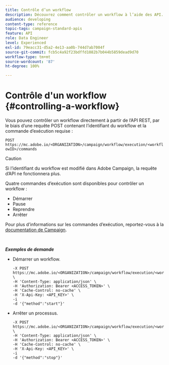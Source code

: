 ```yaml
---
title: Contrôle d’un workflow
description: Découvrez comment contrôler un workflow à l’aide des API.
audience: developing
content-type: reference
topic-tags: campaign-standard-apis
feature: API
role: Data Engineer
level: Experienced
exl-id: 79eacc31-d5a2-4e13-aa0b-744d7ab7004f
source-git-commit: fcb5c4a92f23bdffd1082b7b044b5859dead9d70
workflow-type: tm+mt
source-wordcount: '87'
ht-degree: 100%

---
```


# Contrôle d&#39;un workflow {#controlling-a-workflow}

Vous pouvez contrôler un workflow directement à partir de l’API REST, par le biais d’une requête POST contenant l’identifiant du workflow et la commande d’exécution requise :

`POST https://mc.adobe.io/<ORGANIZATION>/campaign/workflow/execution/<workflowID>/commands`

>[!CAUTION]
>
>Si l’identifiant du workflow est modifié dans Adobe Campaign, la requête d’API ne fonctionnera plus.

Quatre commandes d’exécution sont disponibles pour contrôler un workflow :

* Démarrer
* Pause
* Reprendre
* Arrêter

Pour plus d’informations sur les commandes d’exécution, reportez-vous à la [documentation de Campaign](https://experienceleague.adobe.com/docs/campaign-standard/using/managing-processes-and-data/executing-a-workflow/about-workflow-execution.html?lang=fr).

<br/>

***Exemples de demande***

* Démarrer un workflow.

  ```
  -X POST https://mc.adobe.io/<ORGANIZATION>/campaign/workflow/execution/<workflowID>/commands \
  -H 'Content-Type: application/json' \
  -H 'Authorization: Bearer <ACCESS_TOKEN>' \
  -H 'Cache-Control: no-cache' \
  -H 'X-Api-Key: <API_KEY>' \
  -i
  -d '{"method":"start"}'
  ```

  <!-- + réponse -->

* Arrêter un processus.

  ```
  -X POST https://mc.adobe.io/<ORGANIZATION>/campaign/workflow/execution/<workflowID>/commands \
  -H 'Content-Type: application/json' \
  -H 'Authorization: Bearer <ACCESS_TOKEN>' \
  -H 'Cache-Control: no-cache' \
  -H 'X-Api-Key: <API_KEY>' \
  -i
  -d '{"method":"stop"}'
  ```

  <!-- + réponse -->

